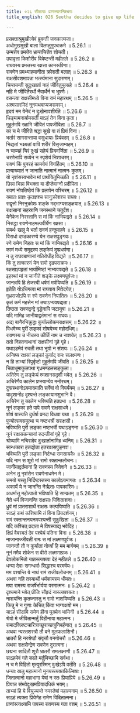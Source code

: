 ```yaml
---
title: ०२६ सीतायाः प्राणत्यागनिश्चयः
title_english: 026 Seetha decides to give up life

---
```

<div class="audioEmbed"  caption="श्रीराम-हरिसीताराममूर्ति-घनपाठिभ्यां वचनम्" src="https://archive.org/download/Ramayana-recitation-Sriram-harisItArAmamUrti-Ghanapaati-v2/Kanda_5/Kanda_5_SK-026-Seetha_decides_to_give_up_life.mp3"></div>

  
प्रसक्ताश्रुमुखीत्येवं ब्रुवन्ती जनकात्मजा।  
अधोमुखमुखी बाला विलप्तुमुपचक्रमे ॥ 5.26.1 ॥   
उन्मत्तेव प्रमत्तेव भ्रान्तचित्तेव शोचती।  
उपावृत्ता किशोरीव विवेष्टन्ती महीतले ॥ 5.26.2 ॥   
राघवस्य प्रमत्तस्य रक्षसा कामरूपिणा।  
रावणेन प्रमथ्याहमानीता क्रोशती बलात् ॥ 5.26.3 ॥   
राक्षसीवशमापन्ना भर्त्स्यमाना सुदारुणम्।  
चिन्तयन्ती सुदुःखार्ता नाहं जीवितुमुत्सहे ॥ 5.26.4 ॥   
नहि मे जीवितैरर्थो नैवार्थैर्न च भूषणैः।  
वसन्त्या राक्षसीमध्ये विना रामं महारथम् ॥ 5.26.5 ॥   
अश्मसारमिदं नूनमथवाप्यजरामरम्।  
हृदयं मम येनेदं न दुःखेनावशीर्यते ॥ 5.26.6 ॥   
धिङ्मामनार्यामसतीं याऽहं तेन विना कृता।  
मुहूर्तमपि रक्षामि जीवितं पापजीविता ॥ 5.26.7 ॥   
का च मे जीविते श्रद्धा सुखे वा तं प्रियं विना।  
भर्तारं सागरान्ताया वसुधायाः प्रियंवदम् ॥ 5.26.8 ॥   
भिद्यतां भक्ष्यतां वापि शरीरं विसृजाम्यहम्।  
न चाप्यहं चिरं दुःखं सहेयं प्रियवर्जिता ॥ 5.26.9 ॥   
चरणेनापि सव्येन न स्पृशेयं निशाचरम्।  
रावणं किं पुनरहं कामयेयं विगर्हितम् ॥ 5.26.10 ॥   
प्रत्याख्यातं न जानाति नात्मानं नात्मनः कुलम्।  
यो नृशंसस्वभावेन मां प्रार्थयितुमिच्छति ॥ 5.26.11 ॥   
छिन्ना भिन्ना विभक्ता वा दीप्तेवाग्नौ प्रदीपिता।  
रावणं नोपतिष्ठेयं किं प्रलापेन वश्चिरम् ॥ 5.26.12 ॥   
ख्यातः प्राज्ञः कृतज्ञश्च सानुक्रोशश्च राघवः।  
सद्वृत्तो निरनुक्रोशः शङ्के मद्भाग्यसङ्क्षयात् ॥ 5.26.13 ॥   
राक्षसानां सहस्राणि जनस्थाने चतुर्दश।  
येनैकेन निरस्तानि स मां किं नाभिपद्यते ॥ 5.26.14 ॥   
निरुद्धा रावणेनाहमल्पवीर्येण रक्षसा।  
समर्थः खलु मे भर्ता रावणं हन्तुमाहवे ॥ 5.26.15 ॥   
विराधो दण्डकारण्ये येन राक्षसपुङ्गवः।  
रणे रामेण निहतः स मां किं नाभिपद्यते ॥ 5.26.16 ॥   
कामं मध्ये समुद्रस्य लङ्केयं दुष्प्रधर्षणा।  
न तु राघवबाणानां गतिरोधीह विद्यते ॥ 5.26.17 ॥   
किं तु तत्कारणं येन रामो दृढपराक्रमः।  
रक्षसाऽपहृतां भार्यामिष्टां नाभ्यवपद्यते ॥ 5.26.18 ॥   
इहस्थां मां न जानीते शङ्के लक्ष्मणपूर्वजः।  
जानन्नपि हि तेजस्वी धर्षणं मर्षयिष्यति ॥ 5.26.19 ॥   
हृतेति योऽधिगत्वा मां राघवाय निवेदयेत्।  
गृध्रराजोऽपि स रणे रावणेन निपातितः ॥ 5.26.20 ॥   
कृतं कर्म महत्तेन मां तथाऽभ्यवपद्यता।  
तिष्ठता रावणद्वन्द्वे वृद्धेनापि जटायुषा ॥ 5.26.21 ॥   
यदि मामिह जानीयाद्वर्तमानां स राघवः।  
अद्य बाणैरभिक्रुद्धः कुर्याल्लोकमराक्षसम् ॥ 5.26.22 ॥   
विधमेच्च पुरीं लङ्कां शोषयेच्च महोदधिम्।  
रावणस्य च नीचस्य कीर्तिं नाम च नाशयेत् ॥ 5.26.23 ॥   
ततो निहतनाथानां राक्षसीनां गृहे गृहे।  
यथाऽहमेवं रुदती तथा भूयो न संशयः ॥ 5.26.24 ॥   
अन्विष्य रक्षसां लङ्कां कुर्याद् रामः सलक्ष्मणः।  
न हि ताभ्यां रिपुर्दृष्टो मुहूर्तमपि जीवति ॥ 5.26.25 ॥   
चिताधूमाकुलपथा गृध्रमण्डलसङ्कुला।  
अतिरेण तु लङ्केयं श्मशानसदृशी भवेत् ॥ 5.26.26 ॥   
अचिरेणैव कालेन प्रप्स्याम्येव मनोरथम्।  
दुष्प्रस्थानोऽयमाख्याति सर्वेषां वो विपर्ययम् ॥ 5.26.27 ॥   
यादृशानीह दृश्यन्ते लङ्कायामशुभानि वै।  
अचिरेण तु कालेन भविष्यति हतप्रभा ॥ 5.26.28 ॥   
नूनं लङ्का हते पापे रावणे राक्षसाधमे।  
शोषं यास्यति दुर्धर्षा प्रमदा विधवा यथा ॥ 5.26.29 ॥   
पुण्योत्सवसमुत्था च नष्टभर्त्री सराक्षसी।  
भविष्यति पुरी लङ्का नष्टभर्त्री यथाऽङ्गना ॥ 5.26.30 ॥   
नूनं राक्षसकन्यानां रुदन्तीनां गृहे गृहे।  
श्रोष्यामि नचिरादेव दुःखार्तानामिह ध्वनिम् ॥ 5.26.31 ॥   
सान्धकारा हतद्योता हतराक्षसपुङ्गवा।  
भविष्यति पुरी लङ्का निर्दग्धा रामसायकैः ॥ 5.26.32 ॥   
यदि नाम स शूरो मां रामो रक्तान्तलोचनः।  
जानीयाद्वर्तमानां हि रावणस्य निवेशने ॥ 5.26.33 ॥   
अनेन तु नृशंसेन रावणेनाधमेन मे।  
समयो यस्तु निर्दिष्टस्तस्य कालोऽयमागतः ॥ 5.26.34 ॥   
अकार्यं ये न जानन्ति नैर्ऋताः पापकारिणः।  
अधर्मात्तु महोत्पातो भविष्यति हि साम्प्रतम् ॥ 5.26.35 ॥   
नैते धर्मं विजानन्ति राक्षसाः पिशिताशनाः।  
ध्रुवं मां प्रातराशार्थे राक्षसः कल्पयिष्यति ॥ 5.26.36 ॥   
साऽहं कथं करिष्यामि तं विना प्रियदर्शनम्।  
रामं रक्तान्तनयनमपश्यन्ती सुदुःखिता ॥ 5.26.37 ॥   
यदि कश्चित् प्रदाता मे विषस्याद्य भवेदिह।  
क्षिप्रं वैवस्वतं देव पश्येयं पतिना विना ॥ 5.26.38 ॥   
नाजानाज्जीवतीं रामः स मां लक्ष्मणपूर्वजः।  
जानन्तौ तौ न कुर्यातां नोर्व्यां हि मम मार्गणम् ॥ 5.26.39 ॥   
नूनं ममैव शोकेन स वीरो लक्ष्मणाग्रजः।  
देवलोकमितो यातस्त्यक्त्वा देहं महीतले ॥ 5.26.40 ॥   
धन्या देवाः सगन्धर्वाः सिद्धाश्च परमर्षयः।  
मम पश्यन्ति ये नाथं रामं राजीवलोचनम् ॥ 5.26.41 ॥   
अथवा नहि तस्यार्थो धर्मकामस्य धीमतः।  
मया रामस्य राजर्षेर्भार्यया परमात्मनः ॥ 5.26.42 ॥   
दृश्यमाने भवेत् प्रीतिः सौहृदं नास्त्यपश्यतः।  
नाशयन्ति कृतघ्नास्तु न रामो नाशयिष्यति ॥ 5.26.43 ॥   
किन्नु मे न गुणाः केचित् किंवा भाग्यक्षयो मम।  
याऽहं सीदामि रामेण हीना मुख्येन भामिनी ॥ 5.26.44 ॥   
श्रेयो मे जीवितान्मर्तुं विहीनाया महात्मनः।  
रामादक्लिष्टचारित्राच्छूराच्छत्रुनिबर्हणात् ॥ 5.26.45 ॥   
अथवा न्यस्तशस्त्रौ तौ वने मुलफलाशिनौ।  
भ्रातरौ हि नरश्रेष्ठौ संवृत्तौ वनगोचरौ ॥ 5.26.46 ॥   
अथवा राक्षसेन्द्रेण रावणेन दुरात्मना।  
छद्मना सादितौ शूरौ भ्रातरौ रामलक्ष्मणौ ॥ 5.26.47 ॥   
साऽहमेवं गते काले मर्तुमिच्छामि सर्वथा।  
न च मे विहितो मृत्युरस्मिन् दुःखेऽपि वर्तति ॥ 5.26.48 ॥   
धन्याः खलु महात्मानो मुनयस्त्यक्तकिल्बिषाः।  
जितात्मानो महाभागा येषां न स्तः प्रियाप्रिये ॥ 5.26.49 ॥   
प्रियान्न संभवेद्दुःखमप्रियादधिकं भयम्।  
ताभ्यां हि ये वियुज्यन्ते नमस्तेषां महात्मनाम् ॥ 5.26.50 ॥   
साऽहं त्यक्ता प्रियेणेह रामेण विदितात्मना।  
प्राणांस्त्यक्ष्यामि पापस्य रावणस्य गता वशम् ॥ 5.26.51 ॥   